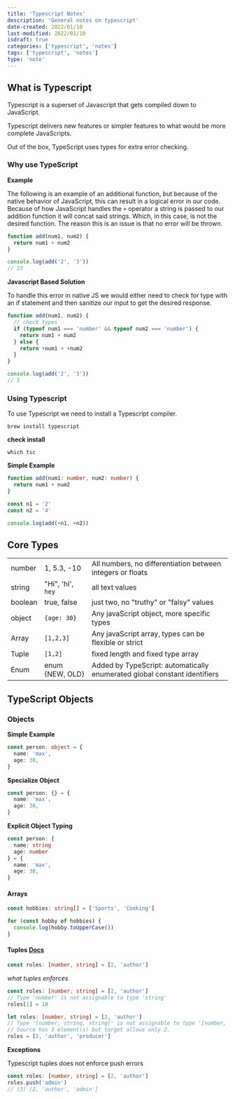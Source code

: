 ```yaml
---
title: 'Typescript Notes'
description: 'General notes on typescript'
date-created: 2022/01/10
last-modified: 2022/01/10
isdraft: true
categories: ['typescript', 'notes']
tags: ['typescript', 'notes']
type: 'note'
---
```


## What is Typescript

Typescript is a superset of Javascript that gets compiled down to JavaScript.

Typescript delivers new features or simpler features to what would be more complete JavaScripts.

Out of the box, TypeScript uses types for extra error checking.

### Why use TypeScript

**Example**

The following is an example of an additional function, but because of the native behavior of JavaScript, this can result in a logical error in our code. Because of how JavaScript handles the `+` operator a string is passed to our addition function it will concat said strings. Which, in this case, is not the desired function. The reason this is an issue is that no error will be thrown.

```javascript
function add(num1, num2) {
  return num1 + num2
}

console.log(add('2', '3'))
// 23
```

**Javascript Based Solution**

To handle this error in native JS we would either need to check for type with an if statement and then sanitize our input to get the desired response.

```javascript
function add(num1, num2) {
  // check types
  if (typeof num1 === 'number' && typeof num2 === 'number') {
    return num1 + num2
  } else {
    return +num1 + +num2
  }
}

console.log(add('2', '3'))
// 5
```

### Using Typescript

To use Typescript we need to install a Typescript compiler.

```shell
brew install typescript
```

**check install**

```shell
which tsc
```

**Simple Example**

```typescript
function add(num1: number, num2: number) {
  return num1 + num2
}

const n1 = '2'
const n2 = '4'

console.log(add(+n1, +n2))
```

## Core Types

|         |                   |                                                                           |
| ------- | ----------------- | ------------------------------------------------------------------------- |
| number  | 1, 5.3, -10       | All numbers, no differentiation between integers or floats                |
| string  | "Hi", 'hi', `hey` | all text values                                                           |
| boolean | true, false       | just two, no "truthy" or "falsy" values                                   |
| object  | `{age: 30}`       | Any javaScript object, more specific types                                |
| Array   | `[1,2,3]`         | Any javaScript array, types can be flexible or strict                     |
| Tuple   | `[1,2]`           | fixed length and fixed type array                                         |
| Enum    | enum {NEW, OLD}   | Added by TypeScript: automatically enumerated global constant identifiers |

## TypeScript Objects

### Objects

**Simple Example**

```typescript
const person: object = {
  name: 'max',
  age: 30,
}
```

**Specialize Object**

```typescript
const person: {} = {
  name: 'max',
  age: 30,
}
```

**Explicit Object Typing**

```typescript
const person: {
  name: string
  age: number
} = {
  name: 'max',
  age: 30,
}
```

#### Arrays

```typescript
const hobbies: string[] = ['Sports', 'Cooking']
```

```typescript
for (const hobby of hobbies) {
  console.log(hobby.toUpperCase())
}
```

#### Tuples [Docs](https://www.typescriptlang.org/docs/handbook/typescript-in-5-minutes-func.html#other-important-typescript-types)

```typescript
const roles: [number, string] = [2, 'author']
```

_what tuples enforces_

```typescript
const roles: [number, string] = [2, 'author']
// Type 'number' is not assignable to type 'string'
roles[1] = 10
```

```typescript
let roles: [number, string] = [2, 'author']
// Type '[number, string, string]' is not assignable to type '[number, string]'.
// Source has 3 element(s) but target allows only 2.
roles = [2, 'author', 'producer']
```

**Exceptions**

Typescript tuples does not enforce push errors

```typescript
const roles: [number, string] = [2, 'author']
roles.push('admin')
// (3) [2, 'author', 'admin']
```
